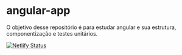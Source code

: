 # angular-app

O objetivo desse repositório é para estudar angular e sua estrutura, componentização e testes unitários.


[![Netlify Status](https://api.netlify.com/api/v1/badges/689a0a5f-4189-44fb-b8ad-9e574324da5f/deploy-status)](https://app.netlify.com/sites/angular-app-isabela/deploys)
